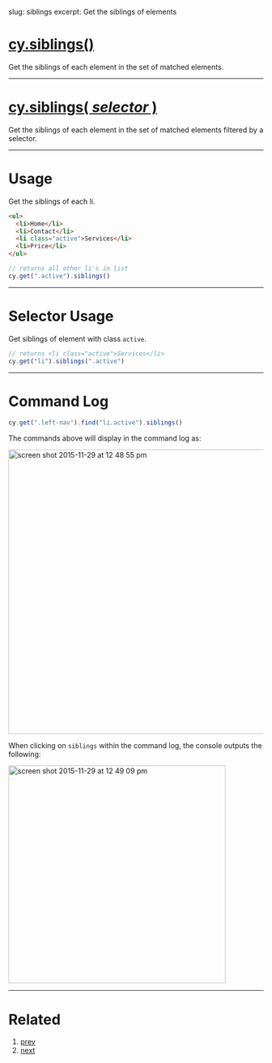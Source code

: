 slug: siblings
excerpt: Get the siblings of elements

# [cy.siblings()](#usage)

Get the siblings of each element in the set of matched elements.

***

# [cy.siblings( *selector* )](#selector-usage)

Get the siblings of each element in the set of matched elements filtered by a selector.

***

# Usage

Get the siblings of each li.

```html
<ul>
  <li>Home</li>
  <li>Contact</li>
  <li class="active">Services</li>
  <li>Price</li>
</ul>
```

```javascript
// returns all other li's in list
cy.get(".active").siblings()
```

***

# Selector Usage

Get siblings of element with class `active`.

```javascript
// returns <li class="active">Services</li>
cy.get("li").siblings(".active")
```

***

# Command Log

```javascript
cy.get(".left-nav").find("li.active").siblings()
```

The commands above will display in the command log as:

<img width="561" alt="screen shot 2015-11-29 at 12 48 55 pm" src="https://cloud.githubusercontent.com/assets/1271364/11458897/a93f2a1e-9697-11e5-8a5b-b131156e1aa4.png">

When clicking on `siblings` within the command log, the console outputs the following:

<img width="429" alt="screen shot 2015-11-29 at 12 49 09 pm" src="https://cloud.githubusercontent.com/assets/1271364/11458898/ab940fd2-9697-11e5-96ab-a4c34efa3431.png">

***

# Related

1. [prev](http://on.cypress.io/api/prev)
2. [next](http://on.cypress.io/api/next)